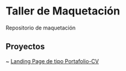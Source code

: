 # Taller de Maquetación

Repositorio de maquetación

## Proyectos

~ [Landing Page de tipo Portafolio-CV](https://KhaliRasbaju.github.io/youtube-taller-maquetacion/portafolio-cv)
